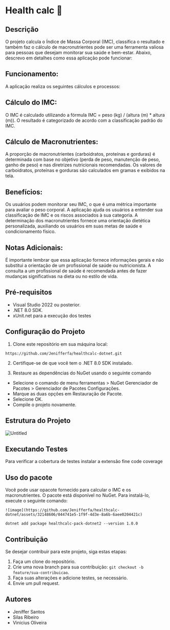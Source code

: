 # Health calc 💪

## Descrição
O projeto calcula o Índice de Massa Corporal (IMC), classifica o resultado e também faz o cálculo de macronutrientes pode ser uma ferramenta valiosa para pessoas que desejam monitorar sua saúde e bem-estar. Abaixo, descrevo em detalhes como essa aplicação pode funcionar:

## Funcionamento:
A aplicação realiza os seguintes cálculos e processos:

##  Cálculo do IMC:

O IMC é calculado utilizando a fórmula IMC = peso (kg) / (altura (m) * altura (m)).
O resultado é categorizado de acordo com a classificação padrão do IMC.

## Cálculo de Macronutrientes:

A proporção de macronutrientes (carboidratos, proteínas e gorduras) é determinada com base no objetivo (perda de peso, manutenção de peso, ganho de peso) e nas diretrizes nutricionais recomendadas.
Os valores de carboidratos, proteínas e gorduras são calculados em gramas e exibidos na tela.

## Benefícios:

Os usuários podem monitorar seu IMC, o que é uma métrica importante para avaliar o peso corporal.
A aplicação ajuda os usuários a entender sua classificação de IMC e os riscos associados à sua categoria.
A determinação dos macronutrientes fornece uma orientação dietética personalizada, auxiliando os usuários em suas metas de saúde e condicionamento físico.

## Notas Adicionais:

É importante lembrar que essa aplicação fornece informações gerais e não substitui a orientação de um profissional de saúde ou nutricionista. A consulta a um profissional de saúde é recomendada antes de fazer mudanças significativas na dieta ou no estilo de vida.

## Pré-requisitos

- Visual Studio 2022 ou posterior.
- .NET 8.0 SDK.
- xUnit.net para a execução dos testes

## Configuração do Projeto

1. Clone este repositório em sua máquina local:
```
https://github.com/Jenifferfa/healthcalc-dotnet.git
```

2. Certifique-se de que você tem o .NET 8.0 SDK instalado.

3. Restaure as dependências do NuGet usando o seguinte comando

  - Selecione o comando de menu ferramentas > NuGet Gerenciador de Pacotes > Gerenciador de Pacotes Configurações.
  - Marque as duas opções em Restauração de Pacote.
  - Selecione OK.
  - Compile o projeto novamente.


## Estrutura do Projeto

![Untitled](https://github.com/Jenifferfa/healthcalc-dotnet/assets/32148606/9a2c4b35-d940-45c3-ab3f-e3e5e761a310)

## Executando Testes

Para verificar a cobertura de testes instalar a extensão fine code coverage

## Uso do pacote

Você pode usar opacote fornecido para calcular o IMC e os macronutrientes. O pacote está disponível no NuGet. Para instalá-lo, execute o seguinte comando:

```
![image](https://github.com/Jenifferfa/healthcalc-dotnet/assets/32148606/044741e5-1f9f-4d3e-8a6b-6aee0204421c)

dotnet add package healthcalc-pack-dotnet2 --version 1.0.0

````

## Contribuição

Se desejar contribuir para este projeto, siga estas etapas:

1. Faça um clone do repositório.
2. Crie uma nova branch para sua contribuição: `git checkout -b feature/sua-contribuicao`.
3. Faça suas alterações e adicione testes, se necessário.
4. Envie um pull request.

## Autores
- Jeniffer Santos
- Silas Ribeiro
- Vinicius Oliveira


